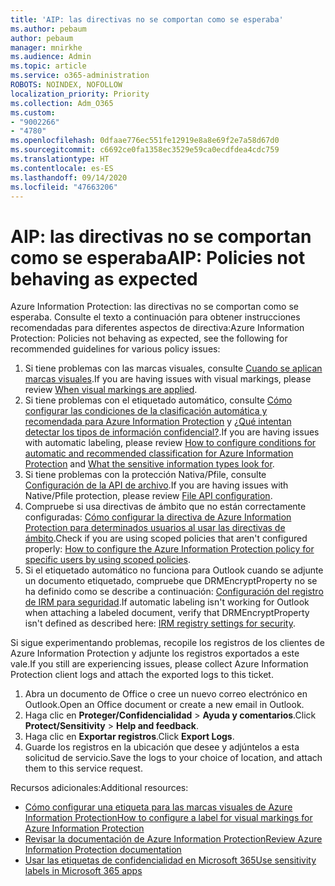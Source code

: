 ```yaml
---
title: 'AIP: las directivas no se comportan como se esperaba'
ms.author: pebaum
author: pebaum
manager: mnirkhe
ms.audience: Admin
ms.topic: article
ms.service: o365-administration
ROBOTS: NOINDEX, NOFOLLOW
localization_priority: Priority
ms.collection: Adm_O365
ms.custom:
- "9002266"
- "4780"
ms.openlocfilehash: 0dfaae776ec551fe12919e8a8e69f2e7a58d67d0
ms.sourcegitcommit: c6692ce0fa1358ec3529e59ca0ecdfdea4cdc759
ms.translationtype: HT
ms.contentlocale: es-ES
ms.lasthandoff: 09/14/2020
ms.locfileid: "47663206"
---
```

# <a name="aip-policies-not-behaving-as-expected"></a><span data-ttu-id="47dc6-102">AIP: las directivas no se comportan como se esperaba</span><span class="sxs-lookup"><span data-stu-id="47dc6-102">AIP: Policies not behaving as expected</span></span>

<span data-ttu-id="47dc6-103">Azure Information Protection: las directivas no se comportan como se esperaba. Consulte el texto a continuación para obtener instrucciones recomendadas para diferentes aspectos de directiva:</span><span class="sxs-lookup"><span data-stu-id="47dc6-103">Azure Information Protection: Policies not behaving as expected, see the following for recommended guidelines for various policy issues:</span></span>

1. <span data-ttu-id="47dc6-104">Si tiene problemas con las marcas visuales, consulte [Cuando se aplican marcas visuales](https://docs.microsoft.com/azure/information-protection/configure-policy-markings#when-visual-markings-are-applied).</span><span class="sxs-lookup"><span data-stu-id="47dc6-104">If you are having issues with visual markings, please review [When visual markings are applied](https://docs.microsoft.com/azure/information-protection/configure-policy-markings#when-visual-markings-are-applied).</span></span>
2. <span data-ttu-id="47dc6-105">Si tiene problemas con el etiquetado automático, consulte [Cómo configurar las condiciones de la clasificación automática y recomendada para Azure Information Protection](https://docs.microsoft.com/azure/information-protection/configure-policy-classification) y [¿Qué intentan detectar los tipos de información confidencial?](https://docs.microsoft.com/microsoft-365/compliance/sensitive-information-type-entity-definitions).</span><span class="sxs-lookup"><span data-stu-id="47dc6-105">If you are having issues with automatic labeling, please review [How to configure conditions for automatic and recommended classification for Azure Information Protection](https://docs.microsoft.com/azure/information-protection/configure-policy-classification) and [What the sensitive information types look for](https://docs.microsoft.com/microsoft-365/compliance/sensitive-information-type-entity-definitions).</span></span>
3. <span data-ttu-id="47dc6-106">Si tiene problemas con la protección Nativa/Pfile, consulte [Configuración de la API de archivo](https://docs.microsoft.com/azure/information-protection/develop/file-api-configuration).</span><span class="sxs-lookup"><span data-stu-id="47dc6-106">If you are having issues with Native/Pfile protection, please review [File API configuration](https://docs.microsoft.com/azure/information-protection/develop/file-api-configuration).</span></span>
4. <span data-ttu-id="47dc6-107">Compruebe si usa directivas de ámbito que no están correctamente configuradas: [Cómo configurar la directiva de Azure Information Protection para determinados usuarios al usar las directivas de ámbito](https://docs.microsoft.com/azure/information-protection/configure-policy-scope).</span><span class="sxs-lookup"><span data-stu-id="47dc6-107">Check if you are using scoped policies that aren't configured properly: [How to configure the Azure Information Protection policy for specific users by using scoped policies](https://docs.microsoft.com/azure/information-protection/configure-policy-scope).</span></span>
5. <span data-ttu-id="47dc6-108">Si el etiquetado automático no funciona para Outlook cuando se adjunte un documento etiquetado, compruebe que DRMEncryptProperty no se ha definido como se describe a continuación: [Configuración del registro de IRM para seguridad](https://docs.microsoft.com/deployoffice/security/protect-sensitive-messages-and-documents-by-using-irm-in-office#office-2016-irm-registry-key-options).</span><span class="sxs-lookup"><span data-stu-id="47dc6-108">If automatic labeling isn't working for Outlook when attaching a labeled document, verify that DRMEncryptProperty isn't defined as described here: [IRM registry settings for security](https://docs.microsoft.com/deployoffice/security/protect-sensitive-messages-and-documents-by-using-irm-in-office#office-2016-irm-registry-key-options).</span></span>

<span data-ttu-id="47dc6-109">Si sigue experimentando problemas, recopile los registros de los clientes de Azure Information Protection y adjunte los registros exportados a este vale.</span><span class="sxs-lookup"><span data-stu-id="47dc6-109">If you still are experiencing issues, please collect Azure Information Protection client logs and attach the exported logs to this ticket.</span></span>

1. <span data-ttu-id="47dc6-110">Abra un documento de Office o cree un nuevo correo electrónico en Outlook.</span><span class="sxs-lookup"><span data-stu-id="47dc6-110">Open an Office document or create a new email in Outlook.</span></span>
2. <span data-ttu-id="47dc6-111">Haga clic en **Proteger/Confidencialidad** > **Ayuda y comentarios**.</span><span class="sxs-lookup"><span data-stu-id="47dc6-111">Click **Protect/Sensitivity** > **Help and feedback**.</span></span>
3. <span data-ttu-id="47dc6-112">Haga clic en **Exportar registros**.</span><span class="sxs-lookup"><span data-stu-id="47dc6-112">Click **Export Logs**.</span></span>
4. <span data-ttu-id="47dc6-113">Guarde los registros en la ubicación que desee y adjúntelos a esta solicitud de servicio.</span><span class="sxs-lookup"><span data-stu-id="47dc6-113">Save the logs to your choice of location, and attach them to this service request.</span></span>

<span data-ttu-id="47dc6-114">Recursos adicionales:</span><span class="sxs-lookup"><span data-stu-id="47dc6-114">Additional resources:</span></span>

- [<span data-ttu-id="47dc6-115">Cómo configurar una etiqueta para las marcas visuales de Azure Information Protection</span><span class="sxs-lookup"><span data-stu-id="47dc6-115">How to configure a label for visual markings for Azure Information Protection</span></span>](https://docs.microsoft.com/azure/information-protection/configure-policy-markings)
- [<span data-ttu-id="47dc6-116">Revisar la documentación de Azure Information Protection</span><span class="sxs-lookup"><span data-stu-id="47dc6-116">Review Azure Information Protection documentation</span></span>](https://docs.microsoft.com/azure/information-protection/what-is-information-protection)
- [<span data-ttu-id="47dc6-117">Usar las etiquetas de confidencialidad en Microsoft 365</span><span class="sxs-lookup"><span data-stu-id="47dc6-117">Use sensitivity labels in Microsoft 365 apps</span></span>](https://docs.microsoft.com/microsoft-365/compliance/sensitivity-labels-office-apps)

